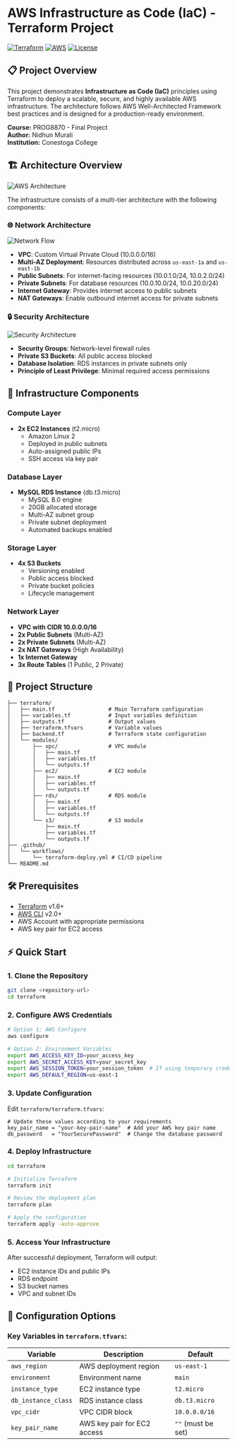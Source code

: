 # AWS Infrastructure as Code (IaC) - Terraform Project

[![Terraform](https://img.shields.io/badge/Terraform-v1.12+-623CE4?style=flat&logo=terraform)](https://terraform.io)
[![AWS](https://img.shields.io/badge/AWS-Cloud-FF9900?style=flat&logo=amazon-aws)](https://aws.amazon.com)
[![License](https://img.shields.io/badge/License-MIT-blue.svg)](LICENSE)

## 📋 Project Overview

This project demonstrates **Infrastructure as Code (IaC)** principles using Terraform to deploy a scalable, secure, and highly available AWS infrastructure. The architecture follows AWS Well-Architected Framework best practices and is designed for a production-ready environment.

**Course:** PROG8870 - Final Project  
**Author:** Nidhun Murali  
**Institution:** Conestoga College  

## 🏗️ Architecture Overview

![AWS Architecture](./archdiagrams/aws_architecture.png)

The infrastructure consists of a multi-tier architecture with the following components:

### 🌐 Network Architecture
![Network Flow](./archdiagrams/network_flow_detailed.png)

- **VPC**: Custom Virtual Private Cloud (10.0.0.0/16)
- **Multi-AZ Deployment**: Resources distributed across `us-east-1a` and `us-east-1b`
- **Public Subnets**: For internet-facing resources (10.0.1.0/24, 10.0.2.0/24)
- **Private Subnets**: For database resources (10.0.10.0/24, 10.0.20.0/24)
- **Internet Gateway**: Provides internet access to public subnets
- **NAT Gateways**: Enable outbound internet access for private subnets

### 🔒 Security Architecture
![Security Architecture](./archdiagrams/security_architecture.png)

- **Security Groups**: Network-level firewall rules
- **Private S3 Buckets**: All public access blocked
- **Database Isolation**: RDS instances in private subnets only
- **Principle of Least Privilege**: Minimal required access permissions

## 🚀 Infrastructure Components

### Compute Layer
- **2x EC2 Instances** (t2.micro)
  - Amazon Linux 2
  - Deployed in public subnets
  - Auto-assigned public IPs
  - SSH access via key pair

### Database Layer
- **MySQL RDS Instance** (db.t3.micro)
  - MySQL 8.0 engine
  - 20GB allocated storage
  - Multi-AZ subnet group
  - Private subnet deployment
  - Automated backups enabled

### Storage Layer
- **4x S3 Buckets**
  - Versioning enabled
  - Public access blocked
  - Private bucket policies
  - Lifecycle management

### Network Layer
- **VPC with CIDR 10.0.0.0/16**
- **2x Public Subnets** (Multi-AZ)
- **2x Private Subnets** (Multi-AZ)
- **2x NAT Gateways** (High Availability)
- **1x Internet Gateway**
- **3x Route Tables** (1 Public, 2 Private)

## 📁 Project Structure

```
├── terraform/
│   ├── main.tf                 # Main Terraform configuration
│   ├── variables.tf            # Input variables definition
│   ├── outputs.tf              # Output values
│   ├── terraform.tfvars        # Variable values
│   ├── backend.tf              # Terraform state configuration
│   └── modules/
│       ├── vpc/                # VPC module
│       │   ├── main.tf
│       │   ├── variables.tf
│       │   └── outputs.tf
│       ├── ec2/                # EC2 module
│       │   ├── main.tf
│       │   ├── variables.tf
│       │   └── outputs.tf
│       ├── rds/                # RDS module
│       │   ├── main.tf
│       │   ├── variables.tf
│       │   └── outputs.tf
│       └── s3/                 # S3 module
│           ├── main.tf
│           ├── variables.tf
│           └── outputs.tf
├── .github/
│   └── workflows/
│       └── terraform-deploy.yml # CI/CD pipeline
└── README.md
```

## 🛠️ Prerequisites

- [Terraform](https://terraform.io/downloads.html) v1.6+
- [AWS CLI](https://aws.amazon.com/cli/) v2.0+
- AWS Account with appropriate permissions
- AWS key pair for EC2 access

## ⚡ Quick Start

### 1. Clone the Repository
```bash
git clone <repository-url>
cd terraform
```

### 2. Configure AWS Credentials
```bash
# Option 1: AWS Configure
aws configure

# Option 2: Environment Variables
export AWS_ACCESS_KEY_ID=your_access_key
export AWS_SECRET_ACCESS_KEY=your_secret_key
export AWS_SESSION_TOKEN=your_session_token  # If using temporary credentials
export AWS_DEFAULT_REGION=us-east-1
```

### 3. Update Configuration
Edit `terraform/terraform.tfvars`:
```hcl
# Update these values according to your requirements
key_pair_name = "your-key-pair-name"  # Add your AWS key pair name
db_password   = "YourSecurePassword"  # Change the database password
```

### 4. Deploy Infrastructure
```bash
cd terraform

# Initialize Terraform
terraform init

# Review the deployment plan
terraform plan

# Apply the configuration
terraform apply -auto-approve
```

### 5. Access Your Infrastructure
After successful deployment, Terraform will output:
- EC2 instance IDs and public IPs
- RDS endpoint
- S3 bucket names
- VPC and subnet IDs

## 🔧 Configuration Options

### Key Variables in `terraform.tfvars`:

| Variable | Description | Default |
|----------|-------------|---------|
| `aws_region` | AWS deployment region | `us-east-1` |
| `environment` | Environment name | `main` |
| `instance_type` | EC2 instance type | `t2.micro` |
| `db_instance_class` | RDS instance class | `db.t3.micro` |
| `vpc_cidr` | VPC CIDR block | `10.0.0.0/16` |
| `key_pair_name` | AWS key pair for EC2 access | `""` (must be set) |

